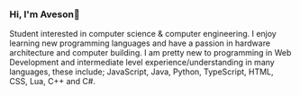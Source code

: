 ### Hi, I'm Aveson👋
Student interested in computer science & computer engineering. I enjoy learning new programming languages and have a passion in hardware architecture and computer building. I am pretty new to programming in Web Development and intermediate level experience/understanding in many languages, these include; JavaScript, Java, Python, TypeScript, HTML, CSS, Lua, C++ and C#. 


